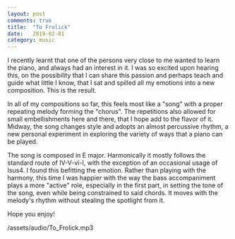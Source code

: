 ```yaml
---
layout: post
comments: true
title:  "To Frolick"
date:   2019-02-01
category: music
---
```


I recently learnt that one of the persons very close to me wanted to learn the piano, and always had an interest in it. I was so excited upon hearing this, on the possibility that I can share this passion and perhaps teach and guide what little I know, that I sat and spilled all my emotions into a new composition. This is the result.

In all of my compositions so far, this feels most like a "song" with a proper repeating melody forming the "chorus". The repetitions also allowed for small embellishments here and there, that I hope add to the flavor of it. Midway, the song changes style and adopts an almost percussive rhythm, a new personal experiment in exploring the variety of ways that a piano can be played.

The song is composed in E major. Harmonically it mostly follows the standard route of IV-V-vi-I, with the exception of an occasional usage of Isus4. I found this befitting the emotion. Rather than playing with the harmony, this time I was happier with the way the bass accompaniment plays a more "active" role, especially in the first part, in setting the tone of the song, even while being constrained to said chords. It moves with the melody's rhythm without stealing the spotlight from it.

Hope you enjoy!

/assets/audio/To_Frolick.mp3

